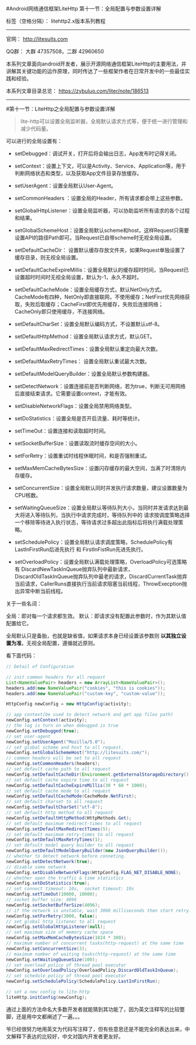 #Android网络通信框架LiteHttp 第十一节：全局配置与参数设置详解

标签（空格分隔）： litehttp2.x版本系列教程

---
官网： http://litesuits.com

QQ群： 大群 47357508，二群 42960650

本系列文章面向android开发者，展示开源网络通信框架LiteHttp的主要用法，并讲解其关键功能的运作原理，同时传达了一些框架作者在日常开发中的一些最佳实践和经验。

本系列文章目录总览： https://zybuluo.com/liter/note/186513

---
#第十一节：LiteHttp之全局配置与参数设置详解

> lite-http可以设置全局监听器，全局默认请求方式等，便于统一进行管理和减少代码量。

可以进行的全局设置有：

- setDebugged：调试开关，打开后将会输出日志，App发布时记得关闭。

- setContext：设置上下文，可以是Activity、Service、Application等，用于判断网络状态和类型，以及获取App文件目录存放缓存。

- setUserAgent：设置全局默认User-Agent。

- setCommonHeaders ：设置全局的Header，所有请求都会带上这些参数。

-  setGlobalHttpListener：设置全局监听器，可以协助监听所有请求的各个过程和结果。

-  setGlobalSchemeHost：设置全局默认scheme和host，这样Request只需要设置API的路径Path即可。当Request已自带scheme时无视全局设置。

-  setDefaultCacheDir： 设置默认缓存存放文件夹，如果Request单独设置了缓存目录，则无视全局设置。

-  setDefaultCacheExpireMillis：设置全局默认的缓存超时时间，当Request已设置超时时间时无视全局设置，默认为-1，永久不超时。

-  setDefaultCacheMode：设置全局缓存方式，默认NetOnly方式。CacheMode有四种，NetOnly即直接联网，不使用缓存；NetFirst优先网络获取，失败后取缓存；CacheFirst即优先用缓存，失败后连接网络；CacheOnly即只使用缓存，不连接网络。

-  setDefaultCharSet：设置全局默认编码方式，不设置默认utf-8。

-  setDefaultHttpMethod：设置全局默认请求方式，默认GET。

-  setDefaultMaxRedirectTimes：设置全局默认重定向最大次数。

-  setDefaultMaxRetryTimes： 设置全局默认重试最大次数。

-  setDefaultModelQueryBuilder：设置全局默认参数构建器。

-  setDetectNetwork：设置连接前是否判断网络，若为true，判断无可用网络后直接结束请求。它需要设置context，才能有效。

-  setDisableNetworkFlags：设置全局禁用网络类型。

-  setDoStatistics：设置全局是否开启流量、耗时等统计。

-  setTimeOut：设置连接和读取超时时间。

-  setSocketBufferSize：设置读取流时缓存空间的大小。

-  setForRetry：设置重试时线程休眠时间，和是否强制重试。

-  setMaxMemCacheBytesSize：设置闪存缓存的最大空间，当满了时清除内存缓存。

-  setConcurrentSize：设置全局默认同时并发执行请求数量，建议设置数量为CPU核数。

-  setWaitingQueueSize：设置全局默认等待队列大小，当同时并发请求达到最大将进入等待队列，当执行中请求完成时，等待队列中的 请求按调度策略选择一个移除等待进入执行状态，等待请求过多超出此指标后将执行满载处理策略。

-  setSchedulePolicy：设置全局默认请求调度策略，SchedulePolicy有 LastInFirstRun后进先执行 和 FirstInFistRun先进先执行。

- setOverloadPolicy：设置全局默认满载处理策略，OverloadPolicy可选策略有 DiscardNewTaskInQueue抛弃队列中最新请求，DiscardOldTaskInQueue抛弃队列中最老的请求，DiscardCurrentTask抛弃当前请求，CallerRuns直接执行当前请求阻塞当前线程，ThrowExecption抛出异常中断当前线程。

关于一些名词：
> 
全局：即对每一个请求都生效。
默认：即请求没有配置此参数时，作为其默认值配置给它。

全局默认只是备胎，也就是缺省值，如果请求本身已经设置该参数则 **以其独立设置为准**，无视全局配置，遵循就近原则。

看下面代码：
```java
// Detail of Configuration

// init common headers for all request
List<NameValuePair> headers = new ArrayList<NameValuePair>();
headers.add(new NameValuePair("cookies", "this is cookies"));
headers.add(new NameValuePair("custom-key", "custom-value"));

HttpConfig newConfig = new HttpConfig(activity);

// app context(be used to detect network and get app files path)
newConfig.setContext(activity);
// the log is turn on when debugged is true
newConfig.setDebugged(true);
// set user-agent
newConfig.setUserAgent("Mozilla/5.0");
// set global scheme and host to all request.
newConfig.setGlobalSchemeHost("http://litesuits.com/");
// common headers will be set to all request
newConfig.setCommonHeaders(headers);
// set default cache path to all request
newConfig.setDefaultCacheDir(Environment.getExternalStorageDirectory() + "/a-cache");
// set default cache expire time to all request
newConfig.setDefaultCacheExpireMillis(30 * 60 * 1000);
// set default cache mode to all request
newConfig.setDefaultCacheMode(CacheMode.NetFirst);
// set default charset to all request
newConfig.setDefaultCharSet("utf-8");
// set default http method to all request
newConfig.setDefaultHttpMethod(HttpMethods.Get);
// set default maximum redirect-times to all request
newConfig.setDefaultMaxRedirectTimes(5);
// set default maximum retry-times to all request
newConfig.setDefaultMaxRetryTimes(1);
// set defsult model query builder to all request
newConfig.setDefaultModelQueryBuilder(new JsonQueryBuilder());
// whether to detect network before conneting.
newConfig.setDetectNetwork(true);
// disable some network
newConfig.setDisableNetworkFlags(HttpConfig.FLAG_NET_DISABLE_NONE);
// whether open the traffic & time statistics
newConfig.setDoStatistics(true);
// set connect timeout: 10s,  socket timeout: 10s
newConfig.setTimeOut(10000, 10000);
// socket buffer size: 4096
newConfig.setSocketBufferSize(4096);
// if the network is unstable, wait 3000 milliseconds then start retry.
newConfig.setForRetry(3000, false);
// set global http listener to all request
newConfig.setGlobalHttpListener(null);
// set maximum size of memory cache space
newConfig.setMaxMemCacheBytesSize(1024 * 300);
// maximum number of concurrent tasks(http-request) at the same time
newConfig.setConcurrentSize(3);
// maximum number of waiting tasks(http-request) at the same time
newConfig.setWaitingQueueSize(100);
// set overload policy of thread pool executor
newConfig.setOverloadPolicy(OverloadPolicy.DiscardOldTaskInQueue);
// set schedule policy of thread pool executor
newConfig.setSchedulePolicy(SchedulePolicy.LastInFirstRun);

// set a new config to lite-http
liteHttp.initConfig(newConfig);
```
通过上面的方法命名大多数开发者就能猜到其功能了，因为英文注释写的比较蹩脚，还是用中文都阐述了一遍。。。

爷已经很努力地用英文为代码写注释了，但有些意思还是不能完全的表达出来，中文解释下表达的比较好，中文对国内开发者更友好。